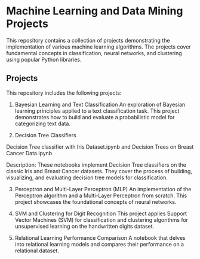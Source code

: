 # Machine Learning and Data Mining Projects
This repository contains a collection of projects demonstrating the implementation of various machine learning algorithms. The projects cover fundamental concepts in classification, neural networks, and clustering using popular Python libraries.

## Projects
This repository includes the following projects:

1. Bayesian Learning and Text Classification
An exploration of Bayesian learning principles applied to a text classification task. This project demonstrates how to build and evaluate a probabilistic model for categorizing text data.

2. Decision Tree Classifiers

Decision Tree classifier with Iris Dataset.ipynb and Decision Trees on Breast Cancer Data.ipynb

Description: These notebooks implement Decision Tree classifiers on the classic Iris and Breast Cancer datasets. They cover the process of building, visualizing, and evaluating decision tree models for classification.

3. Perceptron and Multi-Layer Perceptron (MLP)
An implementation of the Perceptron algorithm and a Multi-Layer Perceptron from scratch. This project showcases the foundational concepts of neural networks.

4. SVM and Clustering for Digit Recognition
This project applies Support Vector Machines (SVM) for classification and clustering algorithms for unsupervised learning on the handwritten digits dataset.

5. Relational Learning Performance Comparison
A notebook that delves into relational learning models and compares their performance on a relational dataset.
